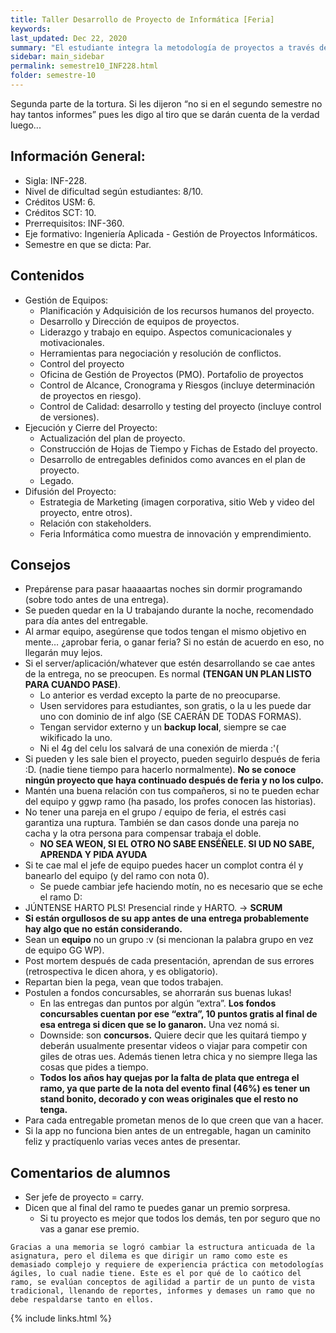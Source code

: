 ```yaml
---
title: Taller Desarrollo de Proyecto de Informática [Feria]
keywords: 
last_updated: Dec 22, 2020
summary: "El estudiante integra la metodología de proyectos a través de los conocimientos adquiridos en su plan de estudio, aplicándolos para obtener una solución informática a un problema real y multidisciplinario. El resultado del proyecto es expuesto al término de la asignatura, en una Feria Informática abierta a la comunidad interna y externa que cumple el rol de un examen final. Genera en los estudiantes competencias diferenciadoras, asociadas al emprendimiento, creatividad, innovación, autoaprendizaje, trabajo en equipo y gestión de proyectos."
sidebar: main_sidebar
permalink: semestre10_INF228.html
folder: semestre-10
---
```

Segunda parte de la tortura. Si les dijeron “no si en el segundo semestre no hay tantos informes” pues les digo al tiro que se darán cuenta de la verdad luego...


## Información General:
* Sigla: INF-228.
* Nivel de dificultad según estudiantes: 8/10.
* Créditos USM: 6.
* Créditos SCT: 10.
* Prerrequisitos: INF-360.
* Eje formativo: Ingeniería Aplicada - Gestión de Proyectos Informáticos.
* Semestre en que se dicta: Par.


## Contenidos

* Gestión de Equipos:
    * Planificación y Adquisición de los recursos humanos del proyecto.
    * Desarrollo y Dirección de equipos de proyectos.
    * Liderazgo y trabajo en equipo. Aspectos comunicacionales y motivacionales.
    * Herramientas para negociación y resolución de conflictos.
    * Control del proyecto
    * Oficina de Gestión de Proyectos (PMO). Portafolio de proyectos
    * Control de Alcance, Cronograma y Riesgos (incluye determinación de proyectos en
    riesgo).
    * Control de Calidad: desarrollo y testing del proyecto (incluye control de versiones).
* Ejecución y Cierre del Proyecto:
    * Actualización del plan de proyecto.
    * Construcción de Hojas de Tiempo y Fichas de Estado del proyecto.
    * Desarrollo de entregables definidos como avances en el plan de proyecto.
    * Legado.
* Difusión del Proyecto:
    * Estrategia de Marketing (imagen corporativa, sitio Web y video del proyecto, entre otros).
    * Relación con stakeholders.
    * Feria Informática como muestra de innovación y emprendimiento.


## Consejos
* Prepárense para pasar haaaaartas noches sin dormir programando (sobre todo antes de una entrega).
* Se pueden quedar en la U trabajando durante la noche, recomendado para día antes del entregable.
* Al armar equipo, asegúrense que todos tengan el mismo objetivo en mente… ¿aprobar feria, o ganar feria? Si no están de acuerdo en eso, no llegarán muy lejos.
* Si el server/aplicación/whatever que estén desarrollando se cae antes de la entrega, no se preocupen. Es normal **(TENGAN UN PLAN LISTO PARA CUANDO PASE)**.
    * Lo anterior es verdad excepto la parte de no preocuparse.
    * Usen servidores para estudiantes, son gratis, o la u les puede dar uno con dominio de inf algo (SE CAERÁN DE TODAS FORMAS).
    * Tengan servidor externo y un **backup local**, siempre se cae wikificado la uno.
    * Ni el 4g del celu los salvará de una conexión de mierda :'(
*  Si pueden y les sale bien el proyecto, pueden seguirlo después de feria :D. (nadie tiene tiempo para hacerlo normalmente). **No se conoce ningún proyecto que haya continuado después de feria y no los culpo.**
* Mantén una buena relación con tus compañeros, si no te pueden echar del equipo y ggwp ramo (ha pasado, los profes conocen las historias).
* No tener una pareja en el grupo / equipo de feria, el estrés casi garantiza una ruptura. También se dan casos donde una pareja no cacha y la otra persona para compensar trabaja el doble. 
    * **NO SEA WEON, SI EL OTRO NO SABE ENSÉÑELE. SI UD NO SABE, APRENDA Y PIDA AYUDA**
* Si te cae mal el jefe de equipo puedes hacer un complot contra él y banearlo del equipo (y del ramo con nota 0).
    * Se puede cambiar jefe haciendo motín, no es necesario que se eche el ramo D:
* JÚNTENSE HARTO PLS! Presencial rinde y HARTO. -> **SCRUM**
* **Si están orgullosos de su app antes de una entrega probablemente hay algo que no están considerando.**
* Sean un **equipo** no un grupo :v (si mencionan la palabra grupo en vez de equipo GG WP).
* Post mortem después de cada presentación, aprendan de sus errores (retrospectiva le dicen ahora, y es obligatorio).
* Repartan bien la pega, vean que todos trabajen.
* Postulen a fondos concursables, se ahorrarán sus buenas lukas!
    * En las entregas dan puntos por algún “extra”. **Los fondos concursables cuentan por ese “extra”, 10 puntos gratis al final de esa entrega si dicen que se lo ganaron.** Una vez nomá si.
    * Downside: son **concursos.** Quiere decir que les quitará tiempo y deberán usualmente presentar videos o viajar para competir con giles de otras ues. Además tienen letra chica y no siempre llega las cosas que pides a tiempo.
    * **Todos los años hay quejas por la falta de plata que entrega el ramo, ya que parte de la nota del evento final (46%) es tener un stand bonito, decorado y con weas originales que el resto no tenga.**
* Para cada entregable prometan menos de lo que creen que van a hacer.
* Si la app no funciona bien antes de un entregable, hagan un caminito feliz y practíquenlo varias veces antes de presentar.


## Comentarios de alumnos

* Ser jefe de proyecto = carry.
* Dicen que al final del ramo te puedes ganar un premio sorpresa.
    * Si tu proyecto es mejor que todos los demás, ten por seguro que no vas a ganar ese premio.


~~~
Gracias a una memoria se logró cambiar la estructura anticuada de la asignatura, pero el dilema es que dirigir un ramo como este es demasiado complejo y requiere de experiencia práctica con metodologías ágiles, lo cual nadie tiene. Este es el por qué de lo caótico del ramo, se evalúan conceptos de agilidad a partir de un punto de vista tradicional, llenando de reportes, informes y demases un ramo que no debe respaldarse tanto en ellos.
~~~

[1]: https://www.com


{% include links.html %}
